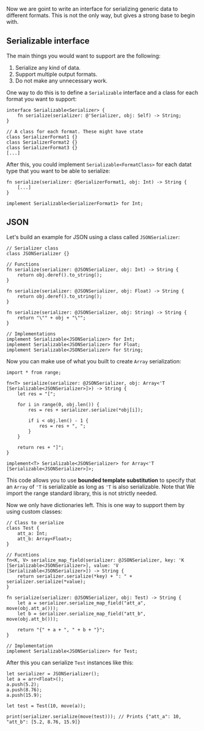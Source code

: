 Now we are goint to write an interface for serializing generic data to different formats. This is not the only way,
but gives a strong base to begin with.

## Serializable interface

The main things you would want to support are the following:

1. Serialize any kind of data.
2. Support multiple output formats.
3. Do not make any unnecessary work.

One way to do this is to define a `Serializable` interface and a class for each format you want to support:

```
interface Serializable<Serializer> {
    fn serialize(serializer: @'Serializer, obj: Self) -> String;
}

// A class for each format. These might have state
class SerializerFormat1 {}
class SerializerFormat2 {}
class SerializerFormat3 {}
[...]
```

After this, you could implement `Serializable<FormatClass>` for each datat type that you want to be able to serialize:

```
fn serialize(serializer: @SerializerFormat1, obj: Int) -> String {
    [...]
}

implement Serializable<SerializerFormat1> for Int;
```

## JSON

Let's build an example for JSON using a class called `JSONSerializer`:

```
// Serializer class
class JSONSerializer {}

// Functions
fn serialize(serializer: @JSONSerializer, obj: Int) -> String {
    return obj.deref().to_string();
}

fn serialize(serializer: @JSONSerializer, obj: Float) -> String {
    return obj.deref().to_string();
}

fn serialize(serializer: @JSONSerializer, obj: String) -> String {
    return "\"" + obj + "\"";
}

// Implementations
implement Serializable<JSONSerializer> for Int;
implement Serializable<JSONSerializer> for Float;
implement Serializable<JSONSerializer> for String;
```

Now you can make use of what you built to create `Array` serialization:

```
import * from range;

fn<T> serialize(serializer: @JSONSerializer, obj: Array<'T [Serializable<JSONSerializer>]>) -> String {
    let res = "[";

    for i in range(0, obj.len()) {
        res = res + serializer.serialize(*obj[i]);

        if i < obj.len() - 1 {
            res = res + ", ";
        }
    }

    return res + "]";
}

implement<T> Serializable<JSONSerializer> for Array<'T [Serializable<JSONSerializer>]>;
```

This code allows you to use **bounded template substitution** to specify that an `Array` of `'T` is serializable
as long as `'T` is also serializable. Note that We import the range standard library, this is not strictly needed.

Now we only have dictionaries left. This is one way to support them by using custom classes:

```
// Class to serialize
class Test {
    att_a: Int;
    att_b: Array<Float>;
}

// Fucntions
fn<K, V> serialize_map_field(serializer: @JSONSerializer, key: 'K [Serializable<JSONSerializer>], value: 'V [Serializable<JSONSerializer>]) -> String {
    return serializer.serialize(*key) + ": " + serializer.serialize(*value);
}

fn serialize(serializer: @JSONSerializer, obj: Test) -> String {
    let a = serializer.serialize_map_field("att_a", move(obj.att_a()));
    let b = serializer.serialize_map_field("att_b", move(obj.att_b()));

    return "{" + a + ", " + b + "}";
}

// Implementation
implement Serializable<JSONSerializer> for Test;
```

After this you can serialize `Test` instances like this: 

```
let serializer = JSONSerializer();
let a = arr<Float>();
a.push(5.2);
a.push(8.76);
a.push(15.9);

let test = Test(10, move(a));

print(serializer.serialize(move(test))); // Prints {"att_a": 10, "att_b": [5.2, 8.76, 15.9]}
```